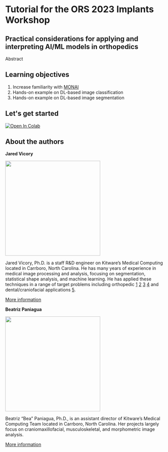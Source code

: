 # Tutorial for the ORS 2023 Implants Workshop
## Practical considerations for applying and interpreting AI/ML models in orthopedics

Abstract



## Learning objectives

1. Increase familiarity with [MONAI](https://monai.io/)
2. Hands-on example on DL-based image classification
3. Hands-on example on DL-based image segmentation

## Let's get started
[![Open In Colab](https://colab.research.google.com/assets/colab-badge.svg)](https://colab.research.google.com/github/kitwaremedical/ors2023-tutorial/blob/master/mednist_tutorial.ipynb)

## About the authors

**Jared Vicory**

<img src="https://www.kitware.com/main/wp-content/uploads/2021/11/Jared_Vicory_768x768.jpg"  width="300" height="300" />

Jared Vicory, Ph.D. is a staff R&D engineer on Kitware’s Medical Computing located in Carrboro, North Carolina. He has many years of experience in medical image processing and analysis, focusing on segmentation, statistical shape analysis, and machine learning. He has applied these techniques in a range of target problems including orthopedic [1](https://reporter.nih.gov/search/XrZbdnSL80qYrii9Xeij_g/project-details/10375473) [2](https://asmedigitalcollection.asme.org/medicaldevices/article-abstract/7/4/040903/376620/Verification-and-Validation-of-an-Open-Source?redirectedFrom=fulltext) [3](https://pubmed.ncbi.nlm.nih.gov/34370717/) [4](https://asmedigitalcollection.asme.org/biomechanical/article-abstract/136/2/021004/442937/Incorporating-Population-Level-Variability-in?redirectedFrom=fulltext) and dental/craniofacial applications [5](https://pubmed.ncbi.nlm.nih.gov/35505894/).

[More information](https://www.kitware.com/jared-vicory/)


**Beatriz Paniagua**

<img src="https://www.kitware.com/main/wp-content/uploads/2021/11/paniagua-300x300-1.jpeg"  width="300" height="300" />

Beatriz “Bea” Paniagua, Ph.D., is an assistant director of Kitware’s Medical Computing Team located in Carrboro, North Carolina. Her projects largely focus on craniomaxillofacial, musculoskeletal, and morphometric image analysis.

[More information](https://www.kitware.com/beatriz-paniagua/)
